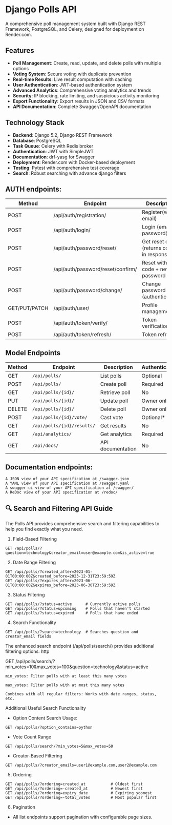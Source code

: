 # Django Polls API

A comprehensive poll management system built with Django REST Framework, PostgreSQL, and Celery, designed for deployment on Render.com.

## Features

- **Poll Management**: Create, read, update, and delete polls with multiple options
- **Voting System**: Secure voting with duplicate prevention
- **Real-time Results**: Live result computation with caching
- **User Authentication**: JWT-based authentication system
- **Advanced Analytics**: Comprehensive voting analytics and trends
- **Security**: IP blocking, rate limiting, and suspicious activity monitoring
- **Export Functionality**: Export results in JSON and CSV formats
- **API Documentation**: Complete Swagger/OpenAPI documentation

## Technology Stack

- **Backend**: Django 5.2, Django REST Framework
- **Database**: PostgreSQL
- **Task Queue**: Celery with Redis broker
- **Authentication**: JWT with SimpleJWT
- **Documentation**: drf-yasg for Swagger
- **Deployment**: Render.com with Docker-based deployment
- **Testing**: Pytest with comprehensive test coverage
- **Search**: Robust searching with advance django filters

## AUTH endpoints:

| Method | Endpoint | Description |
|--------|----------|-------------|
POST | /api/auth/registration/          | Register(with email) |
POST | /api/auth/login/                 | Login (email + password) |
POST | /api/auth/password/reset/        | Get reset code (returns code in response) |
POST | /api/auth/password/reset/confirm/| Reset with code + new password |
POST | /api/auth/password/change/       | Change password (authenticated) |
GET/PUT/PATCH |/api/auth/user/         | Profile managementA |
POST | /api/auth/token/verify/          | Token verification |
POST | /api/auth/token/refresh/         | Token refresh |
## Model Endpoints

| Method | Endpoint | Description | Authentication |
|--------|----------|-------------|----------------|
| GET | `/api/polls/` | List polls | Optional |
| POST | `/api/polls/` | Create poll | Required |
| GET | `/api/polls/{id}/` | Retrieve poll | No |
| PUT | `/api/polls/{id}/` | Update poll | Owner only |
| DELETE | `/api/polls/{id}/` | Delete poll | Owner only |
| POST | `/api/polls/{id}/vote/` | Cast vote | Optional* |
| GET | `/api/polls/{id}/results/` | Get results | No |
| GET | `/api/analytics/` | Get analytics | Required |
| GET | `/api/docs/` | API documentation | No |

## Documentation endpoints:

    A JSON view of your API specification at /swagger.json
    A YAML view of your API specification at /swagger.yaml
    A swagger-ui view of your API specification at /swagger/
    A ReDoc view of your API specification at /redoc/

## 🔍 Search and Filtering API Guide

The Polls API provides comprehensive search and filtering capabilities to help you find exactly what you need.

1. Field-Based Filtering
```
GET /api/polls/?question=technology&creator_email=user@example.com&is_active=true
```
2. Date Range Filtering
```
GET /api/polls/?created_after=2023-01-01T00:00:00Z&created_before=2023-12-31T23:59:59Z
GET /api/polls/?expires_after=2023-06-01T00:00:00Z&expires_before=2023-06-30T23:59:59Z

```
3. Status Filtering
```
GET /api/polls/?status=active      # Currently active polls
GET /api/polls/?status=upcoming    # Polls that haven't started
GET /api/polls/?status=expired     # Polls that have ended

```
4. Search Functionality
```
GET /api/polls/?search=technology  # Searches question and creator_email fields

```
The enhanced search endpoint (/api/polls/search/) provides additional filtering options:
http

GET /api/polls/search/?min_votes=10&max_votes=100&question=technology&status=active

    min_votes: Filter polls with at least this many votes

    max_votes: Filter polls with at most this many votes

    Combines with all regular filters: Works with date ranges, status, etc.

Additional Useful Search Functionality

- Option Content Search
Usage:
```
GET /api/polls/?option_contains=python
```
- Vote Count Range
```
GET /api/polls/search/?min_votes=5&max_votes=50
```
- Creator-Based Filtering
```
GET /api/polls/?creator_emails=user1@example.com,user2@example.com
```

5. Ordering
```
GET /api/polls/?ordering=created_at           # Oldest first
GET /api/polls/?ordering=-created_at          # Newest first
GET /api/polls/?ordering=expiry_date          # Expiring soonest
GET /api/polls/?ordering=-total_votes         # Most popular first
```
6. Pagination

- All list endpoints support pagination with configurable page sizes.


